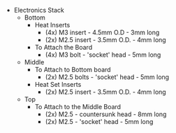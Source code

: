 - Electronics Stack
	- Bottom
		- Heat Inserts
			- (4x) M3 insert - 4.5mm O.D - 3mm long
			- (2x) M2.5 insert - 3.5mm O.D. - 4mm long
		- To Attach the Board
			- (4x) M3 bolt - 'socket' head - 5mm long
	- Middle
		- To Attach to Bottom board
			- (2x) M2.5 bolts - 'socket' head - 5mm long
		- Heat Set Inserts
			- (2x) M2.5 insert - 3.5mm O.D. - 4mm long
	- Top
		- To Attach to the Middle Board
			- (2x) M2.5 - countersunk head - 8mm long
			- (2x) M2.5 - 'socket' head - 5mm long
